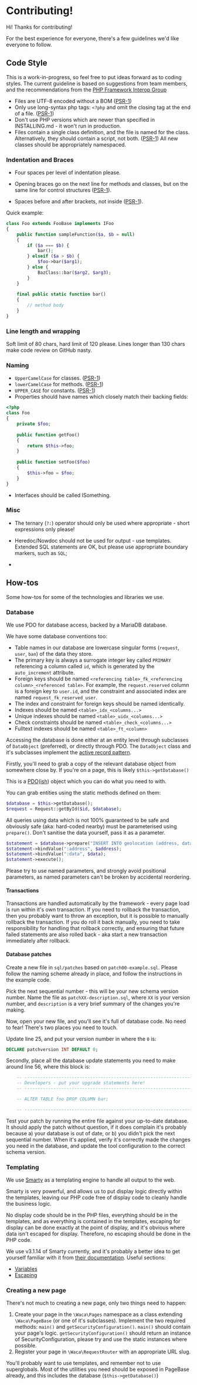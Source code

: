 # Contributing!

Hi! Thanks for contributing!

For the best experience for everyone, there's a few guidelines we'd like everyone to follow.

## Code Style

This is a work-in-progress, so feel free to put ideas forward as to coding styles. The current guideline is based on suggestions from team members, and the recommendations from the [PHP Framework Interop Group](http://www.php-fig.org/)

* Files are UTF-8 encoded without a BOM ([PSR-1][1])
* Only use long-syntax php tags: `<?php` and omit the closing tag at the end of a file. ([PSR-1][1])
* Don't use PHP versions which are newer than specified in INSTALLING.md - it won't run in production.
* Files contain a single class definition, and the file is named for the class. 
  Alternatively, they should contain a script, not both. ([PSR-1][1])
  All new classes should be appropriately namespaced.

### Indentation and Braces

* Four spaces per level of indentation please.

* Opening braces go on the next line for methods and classes, but on the same line for control structures ([PSR-1][1]).

* Spaces before and after brackets, not inside ([PSR-1][1]).

Quick example:

```php
class Foo extends FooBase implements IFoo
{
    public function sampleFunction($a, $b = null)
    {
        if ($a === $b) {
            bar();
        } elseif ($a > $b) {
            $foo->bar($arg1);
        } else {
            BazClass::bar($arg2, $arg3);
        }
    }
    
    final public static function bar()
    {
        // method body
    }
}
```

### Line length and wrapping

Soft limit of 80 chars, hard limit of 120 please. Lines longer than 130 chars make code review on GitHub nasty.

### Naming

* `UpperCamelCase` for classes. ([PSR-1][1])
* `lowerCamelCase` for methods. ([PSR-1][1])
* `UPPER_CASE` for constants. ([PSR-1][1])
* Properties should have names which closely match their backing fields:

```php
<?php
class Foo 
{
    private $foo;
    
    public function getFoo() 
    {
        return $this->foo;
    }
    
    public function setFoo($foo) 
    {
        $this->foo = $foo;
    }
}
```

* Interfaces should be called ISomething.

### Misc

* The ternary (`?:`) operator should only be used where appropriate - short expressions only please!
* Heredoc/Nowdoc should not be used for output - use templates. Extended SQL statements are OK, but please use appropriate boundary markers, such as `SQL`;

* 
## How-tos

Some how-tos for some of the technologies and libraries we use.

### Database

We use PDO for database access, backed by a MariaDB database.

We have some database conventions too:
* Table names in our database are lowercase singular forms (`request`, `user`, `ban`) of the data they store.
* The primary key is always a surrogate integer key called `PRIMARY` referencing a column called `id`, which is generated by the `auto_increment` attribute.
* Foreign keys should be named `<referencing table>_fk_<referencing column>_<referenced table>`. For example, the `request.reserved` column is a foreign key to `user.id`, and the constraint and associated index are named `request_fk_reserved_user`. 
* The index and constraint for foreign keys should be named identically.
* Indexes should be named `<table>_idx_<columns...>`
* Unique indexes should be named `<table>_uidx_<columns...>`
* Check constraints should be named `<table>_check_<columns...>`
* Fulltext indexes should be named `<table>_ft_<column>`

Accessing the database is done either at an entity level through subclasses of `DataObject` (preferred), or directly through PDO. The `DataObject` class and it's subclasses implement the [active record pattern](https://en.wikipedia.org/wiki/Active_record_pattern).

Firstly, you'll need to grab a copy of the relevant database object from somewhere close by. If you're on a page, this is likely `$this->getDatabase()`

This is a [PDO](https://php.net/manual/en/class.pdo.php)([ish](includes/PdoDatabase.php)) object which you can do what you need to with.

You can grab entities using the static methods defined on them:

```php
$database = $this->getDatabase();
$request = Request::getById($id, $database);
```

All queries using data which is not 100% guaranteed to be safe and obviously safe (aka: hard-coded nearby) must be parameterised using `prepare()`. Don't sanitise the data yourself, pass it as a parameter.

```php
$statement = $database->prepare("INSERT INTO geolocation (address, data) VALUES (:address, :data);");
$statement->bindValue(":address", $address);
$statement->bindValue(":data", $data);
$statement->execute();
```

Please try to use named parameters, and strongly avoid positional parameters, as named parameters can't be broken by accidental reordering.

#### Transactions

Transactions are handled automatically by the framework - every page load is run within it's own transaction. If you 
need to rollback the transaction, then you probably want to throw an exception, but it is possible to manually rollback
the transaction. If you do roll it back manually, you need to take responsibility for handling that rollback correctly,
and ensuring that future failed statements are also rolled back - aka start a new transaction immediately after 
rollback.

#### Database patches

Create a new file in `sql/patches` based on `patch00-example.sql`. Please follow the naming scheme already in place, and
follow the instructions in the example code.

Pick the next sequential number - this will be your new schema version number. Name the file as `patchXX-description.sql`,
where `XX` is your version number, and `description` is a very brief summary of the changes you're making.

Now, open your new file, and you'll see it's full of database code. No need to fear! There's two places you need to touch.

Update line 25, and put your version number in where the `0` is:

```sql
DECLARE patchversion INT DEFAULT 0;
```

Secondly, place all the database update statements you need to make around line 56, where this block is:
```sql
    -- -------------------------------------------------------------------------
    -- Developers - put your upgrade statements here!
    -- -------------------------------------------------------------------------

    -- ALTER TABLE foo DROP COLUMN bar;

    -- -------------------------------------------------------------------------
```

Test your patch by running the entire file against your up-to-date database. It should apply the patch without question,
if it does complain it's probably because a) your database is out of date, or b) you didn't pick the next sequential
number. When it's applied, verify it's correctly made the changes you need in the database, and update the tool
configuration to the correct schema version.

### Templating

We use [Smarty](http://www.smarty.net/) as a templating engine to handle all output to the web.

Smarty is very powerful, and allows us to put display logic directly within the templates, leaving our PHP code free of display code to cleanly handle the business logic.

No display code should be in the PHP files, everything should be in the templates, and as everything is contained in the templates, escaping for display can be done exactly at the point of display, and it's obvious where data isn't escaped for display. Therefore, no escaping should be done in the PHP code.

We use v3.1.14 of Smarty currently, and it's probably a better idea to get yourself familiar with it from [their documentation](http://www.smarty.net/docs/en/). Useful sections:
* [Variables](http://www.smarty.net/docs/en/language.syntax.variables.tpl)
* [Escaping](http://www.smarty.net/docs/en/language.modifier.escape.tpl)

### Creating a new page

There's not much to creating a new page, only two things need to happen:

1. Create your page in the `\Waca\Pages` namespace as a class extending `\Waca\PageBase` (or one of it's subclasses). 
Implement the two required methods: `main()` and `getSecurityConfiguration()`. `main()` should contain your page's logic. 
`getSecurityConfiguration()` should return an instance of SecurityConfiguration, please try and use the static instances where possible.
2. Register your page in `\Waca\RequestRouter` with an appropriate URL slug.

You'll probably want to use templates, and remember not to use superglobals. Most of the utilities you need should be exposed in PageBase already, and this includes the database (`$this->getDatabase()`)

[1]: http://www.php-fig.org/psr/psr-1/


